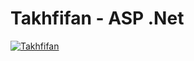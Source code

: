# Takhfifan - ASP .Net
<a href="https://ibb.co/BsPWsYw"><img src="https://i.ibb.co/5c9pcJ2/Takhfifan.png" alt="Takhfifan" border="0"></a>
